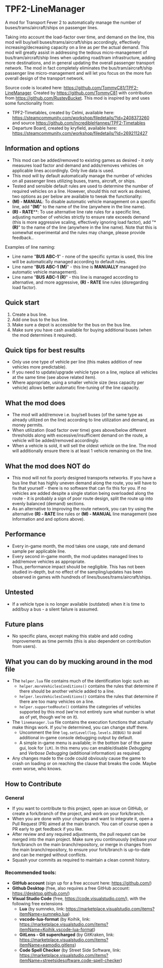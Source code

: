 # TPF2-LineManager

A mod for Transport Fever 2 to automatically manage the number of buses/trams/aircraft/ships on passenger lines.

Taking into account the load-factor over time, and demand on the line, this mod will buy/sell
buses/trams/aircraft/ships accordingly, effectively increasing/decreasing capacity on a line as per the actual
demand. This mod will greatly assist in addressing the tedious micro-management of bus/tram/aircraft/ship lines
when updating road/tram infrastructure, adding more destinations, and in general updating the overall passenger
transport network. The mod in fact completely eliminates the bus/tram/aircraft/ship passenger line
micro-management and will let you focus on the more fun overall design of the transport network.

Source code is located here: https://github.com/TommyC81/TPF2-LineManager.
Created by https://github.com/TommyC81 with contribution from https://github.com/RusteyBucket.
This mod is inspired by and uses some functionality from:
* TPF2-Timetables, created by Celmi, available here: https://steamcommunity.com/workshop/filedetails/?id=2408373260 and source https://github.com/IncredibleHannes/TPF2-Timetables
* Departure Board, created by kryfield, available here: https://steamcommunity.com/workshop/filedetails/?id=2692112427

## Information and options

* This mod can be added/removed to existing games as desired - it only measures load factor and demand and
  adds/removes vehicles on applicable lines accordingly. Only live data is used.
* This mod will by default automatically manage the number of vehicles on all passenger lines utilizing
  buses, trams, aircraft, or ships.
* Tested and sensible default rules are used to determine the number of required vehicles on a line.
  However, should this not work as desired, two options as per below are available to tweak the functionality:
* **(M) - MANUAL**: To disable automatic vehicle management on a specific line, add "**(M)**" to the name of
  the line (anywhere in the line name).
* **(R) - RATE****: To use alternative line rate rules for a specific line, adjusting number of
  vehicles strictly to ensure rate exceeds demand (this is more aggressive scaling, effectively ignoring
  load factor), add "***(R)**" to the name of the line (anywhere in the line name). Note that this
  is somewhat experimental and the rules may change, please provide feedback..

Examples of line naming:
* Line name "**BUS ABC-1**" - none of the specific syntax is used, this line will be automatically managed
  according to default rules.
* Line name "**BUS ABC-1 (M)**" - this line is **MANUALLY** managed (no automatic vehicle management).
* Line name "**BUS ABC-1 (R)**" - this line is managed according to alternative, and more aggressive,
  **(R) - RATE** line rules (disregarding load factor).

## Quick start

1. Create a bus line.
2. Add one bus to the bus line.
3. Make sure a depot is accessible for the bus on the bus line.
4. Make sure you have cash available for buying additional buses (when the mod determines it required).

## Quick tips for best results

* Only use one type of vehicle per line (this makes addition of new vehicles more predictable).
* If you need to update/upgrade vehicle type on a line, replace all vehicles at the same time (see above
  related item).
* Where appropriate, using a smaller vehicle size (less capacity per vehicle) allows better automatic
  fine-tuning of the line capacity.

## What the mod does

* The mod will add/remove i.e. buy/sell buses (of the same type as already utilized on the line) according to line
  utilization and demand, as money permits.
* When utilization (load factor over time) goes above/below different thresholds along with excessive/insufficient
  demand on the route, a vehicle will be added/removed accordingly.
* When a vehicle is sold, it will sell the oldest vehicle on the line. The mod will additionally ensure there is at
  least 1 vehicle remaining on the line.

## What the mod does NOT do

* This mod will not fix poorly designed transports networks. If you have a bus line that has highly uneven demand
  along the route, you will have to fix that yourself - there is no software that can fix this for you. If no vehicles
  are added despite a single station being overloaded along the route - it is probably a sign of poor route design,
  split the route up into evenly balanced (demand) sections.
* As an alternative to improving the route network, you can try using the alternative **(R) - RATE** line rules
  or **(M) - MANUAL** line management (see Information and and options above).

## Performance

* Every in-game month, the mod takes one usage, rate and demand sample per applicable line.
* Every second in-game month, the mod updates managed lines to add/remove vehicles as appropriate.
* Thus, performance impact should be negligible. This has not been studied in-depth, but no effect of the
  sampling/updates has been observed in games with hundreds of lines/buses/trams/aircraft/ships.

## Untested

* If a vehicle type is no longer available (outdated) when it is time to add/buy a bus - a silent failure is assumed.

## Future plans

* No specific plans, except making this stable and add coding improvements as time permits
  (this is also dependent on contribution from users).

## What you can do by mucking around in the mod file

* The `helper.lua` file contains much of the identification logic such as:
    * `helper.moreVehiclesConditions()` contains the rules that determine if there should be another vehicle added to a
      line.
    * `helper.lessVehiclesConditions()` contains the rules that determine if there are too many vehicles on a line.
    * `helper.supportedRoute()` contains the categories of vehicles supported by this mod (we're not entirely sure what
      number is what as of yet, though we're on it).
* The `linemanager.lua` file contains the execution functions that actually make things work. If you're determined, you
  can change stuff there.
    * Uncomment the line `log.setLevel(log.levels.DEBUG)` to avail additional in-game console debugging output by default.
    * A simple in-game menu is available; in the bottom bar of the game gui, look for `[LM]`. In this menu you can
      enable/disable *Debugging* and *Verbose Debugging* (additional information) as required.
* Any changes made to the code could obviously cause the game to crash on loading or on reaching the clause that breaks
  the code. Maybe even worse, who knows.

## How to Contribute

### General

* If you want to contribute to this project, open an issue on GitHub, or create a fork/branch of the project, and work on
  your fork/branch.
* When you are done with your changes and want to integrate it, open a Pull Request (PR) aimed at the main branch. You can
  of course open a PR early to get feedback if you like.
* After review and any required adjustments, the pull request can be merged into the main project. Make sure you
  continuously (re)base your fork/branch on the main branch/repository, or merge in changes from the main
  branch/repository, to ensure your fork/branch is up-to-date and can be merged without conflicts.
* Squash your commits as required to maintain a clean commit history.

### Recommended tools:

* **GitHub account** (sign up for a free account here: https://github.com/)
* **Github Desktop** (free, also requires a free GitHub account: https://desktop.github.com/)
* **Visual Studio Code** (free, https://code.visualstudio.com/), with the following free extensions
    * **Lua** (by sumneko, link: https://marketplace.visualstudio.com/items?itemName=sumneko.lua)
    * **vscode-lua-format** (by Koihik, link: https://marketplace.visualstudio.com/items?itemName=Koihik.vscode-lua-format)
    * **GitLens - Git supercharged** (by GitKraken, link: https://marketplace.visualstudio.com/items?itemName=eamodio.gitlens)
    * **Code Spell Checker** (by Street Side Software, link: https://marketplace.visualstudio.com/items?itemName=streetsidesoftware.code-spell-checker)
